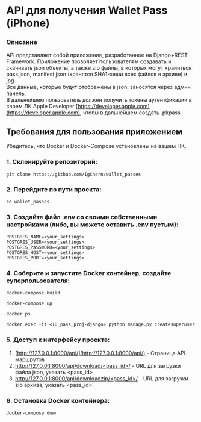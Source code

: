 # API для получения Wallet Pass (iPhone)

### Описание
API представляет собой приложение, разработанное на Django+REST Framework. Приложение позволяет пользователям создавать и скачивать json объекты, а также zip файлы, в которых могут храниться pass.json, manifest.json (хранятся SHA1-хеши всех файлов в архиве) и jpg.  
Все данные, которые будут отображены в json, заносятся через админ панель.  
В дальнейшем пользователь должен получить токены аутентфикации в своем ЛК Apple Developer [https://developer.apple.com](https://developer.apple.com), чтобы в дальнейшем создать .pkpass.

## Требования для пользования приложением

Убедитесь, что Docker и Docker-Compose установлены на вашем ПК.


### 1. Склонируйте репозиторий:

    git clone https://github.com/IgChern/wallet_passes

### 2. Перейдите по пути проекта:

    cd wallet_passes

### 3. Создайте файл .env со своими собственными настройками (либо, вы можете оставить .env пустым):

    POSTGRES_NAME=<your_settings>
    POSTGRES_USER=<your_settings>
    POSTGRES_PASSWORD=<your_settings>
    POSTGRES_HOST=<your_settings>
    POSTGRES_PORT=<your_settings>

### 4. Соберите и запустите Docker контейнер, создайте суперпользователя:

    docker-compose build

    docker-compose up

    docker ps

    docker exec -it <ID_pass_proj-django> python manage.py createsuperuser

### 5. Доступ к интерфейсу проекта:  
1. [http://127.0.0.1:8000/api/](http://127.0.0.1:8000/api/) - Страница API маршрутов
2. [http://127.0.0.1:8000/api/download/<pass_id>/](http://127.0.0.1:8000/api/download/<pass_id>/) - URL для загрузки файла json, указать <pass_id>
3. [http://127.0.0.1:8000/api/downloadzip/<pass_id>/](http://127.0.0.1:8000/api/downloadzip/<pass_id>/) - URL для загрузки zip архива, указать <pass_id>


### 6. Остановка Docker контейнера:

    docker-compose down
